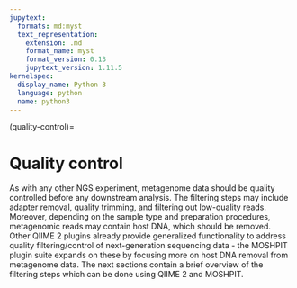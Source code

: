 ```yaml
---
jupytext:
  formats: md:myst
  text_representation:
    extension: .md
    format_name: myst
    format_version: 0.13
    jupytext_version: 1.11.5
kernelspec:
  display_name: Python 3
  language: python
  name: python3
---
```

(quality-control)=
# Quality control
As with any other NGS experiment, metagenome data should be quality controlled before any downstream analysis. 
The filtering steps may include adapter removal, quality trimming, and filtering out low-quality reads. Moreover, 
depending on the sample type and preparation procedures, metagenomic reads may contain host DNA, which should be 
removed. Other QIIME 2 plugins already provide generalized functionality to address quality filtering/control of 
next-generation sequencing data - the MOSHPIT plugin suite expands on these by focusing more on host DNA removal
from metagenome data. The next sections contain a brief overview of the filtering steps which can be done using 
QIIME 2 and MOSHPIT.
